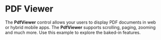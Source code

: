 PDF Viewer
===============

The __PdfViewer__ control allows your users to display PDF documents in web or hybrid mobile apps. The __PdfViewer__ supports scrolling, paging, zooming and much more. Use this example to explore the baked-in features.